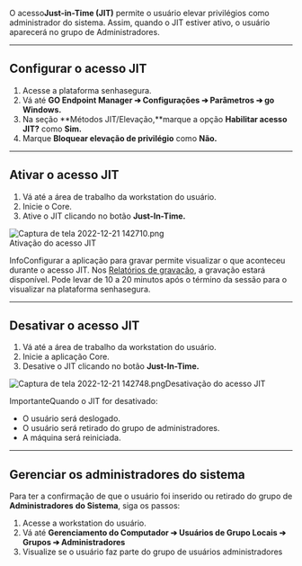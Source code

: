 O acesso**Just\-in\-Time (JIT)** permite o usuário elevar privilégios como administrador do sistema. Assim, quando o JIT estiver ativo, o usuário aparecerá no grupo de Administradores. 



---

## Configurar o acesso JIT

1. Acesse a plataforma senhasegura.
2. Vá até **GO Endpoint Manager ➔ Configurações ➔ Parâmetros ➔ go Windows.**
3. Na seção **Métodos JIT/Elevação,**marque a opção **Habilitar acesso JIT?** como **Sim.**
4. Marque **Bloquear elevação de privilégio** como **Não.**



---

## Ativar o acesso JIT

1. Vá até a área de trabalho da workstation do usuário.
2. Inicie o Core.
3. Ative o JIT clicando no botão **Just\-In\-Time.**

![Captura de tela 2022-12-21 142710.png](https://cdn.document360.io/5a1d58df-64ce-42a2-8b23-688477d32f33/Images/Documentation/Captura%20de%20tela%202022-12-21%20142710.png)  
Ativação do acesso JIT 

InfoConfigurar a aplicação para gravar permite visualizar o que aconteceu durante o acesso JIT. Nos [Relatórios de gravação](https://docs.senhasegura.io/v3-32/docs/pt/go-endpoint-manager-windows-record#relat%C3%B3rio-de-grava%C3%A7%C3%B5es), a gravação estará disponível. Pode levar de 10 a 20 minutos após o término da sessão para o visualizar na plataforma senhasegura.

---

## Desativar o acesso JIT

1. Vá até a área de trabalho da workstation do usuário.
2. Inicie a aplicação Core.
3. Desative o JIT clicando no botão **Just\-In\-Time.**

![Captura de tela 2022-12-21 142748.png](https://cdn.document360.io/5a1d58df-64ce-42a2-8b23-688477d32f33/Images/Documentation/Captura%20de%20tela%202022-12-21%20142748.png)Desativação do acesso JIT 

ImportanteQuando o JIT for desativado:

* O usuário será deslogado.
* O usuário será retirado do grupo de administradores.
* A máquina será reiniciada.


---

## Gerenciar os administradores do sistema

Para ter a confirmação de que o usuário foi inserido ou retirado do grupo de **Administradores** **do Sistema**, siga os passos:

1. Acesse a workstation do usuário.
2. Vá até **Gerenciamento do Computador ➔ Usuários de Grupo Locais ➔ Grupos ➔ Administradores**
3. Visualize se o usuário faz parte do grupo de usuários administradores
